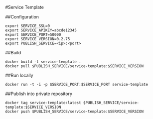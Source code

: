 #Service Template

##Configuration

```
export SERVICE_SSL=0
export SERVICE_APIKEY=abcde12345
export SERVICE_PORT=50000
export SERVICE_VERSION=0.2.75
export PUBLISH_SERVICE=<ip>:<port>
```

##Build

```
docker build -t service-template .
docker pull $PUBLISH_SERVICE/service-template:$SERVICE_VERSION
```

##Run locally

```
docker run -t -i -p $SERVICE_PORT:$SERVICE_PORT service-template
```

##Publish into private repository

```
docker tag service-template:latest $PUBLISH_SERVICE/service-template:$SERVICE_VERSION
docker push $PUBLISH_SERVICE/service-template:$SERVICE_VERSION
```
